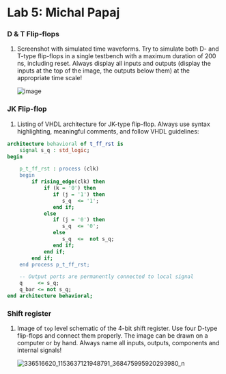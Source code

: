 # Lab 5: Michal Papaj

### D & T Flip-flops

1. Screenshot with simulated time waveforms. Try to simulate both D- and T-type flip-flops in a single testbench with a maximum duration of 200 ns, including reset. Always display all inputs and outputs (display the inputs at the top of the image, the outputs below them) at the appropriate time scale!

   ![image](https://user-images.githubusercontent.com/124675666/224533894-4b8b95e2-2660-4878-8341-e33136913034.png)

### JK Flip-flop

1. Listing of VHDL architecture for JK-type flip-flop. Always use syntax highlighting, meaningful comments, and follow VHDL guidelines:

```vhdl
architecture behavioral of t_ff_rst is
    signal s_q : std_logic;
begin

    p_t_ff_rst : process (clk)
    begin
        if rising_edge(clk) then
            if (k = '0') then
               if (j = '1') then
                  s_q  <= '1';
               end if;
            else
               if (j = '0') then
                  s_q  <= '0';
               else
                  s_q  <=  not s_q;
               end if;
            end if;    
        end if;
    end process p_t_ff_rst;

    -- Output ports are permanently connected to local signal
    q     <= s_q;
    q_bar <= not s_q;
end architecture behavioral;
```

### Shift register

1. Image of `top` level schematic of the 4-bit shift register. Use four D-type flip-flops and connect them properly. The image can be drawn on a computer or by hand. Always name all inputs, outputs, components and internal signals!

   ![336516620_1153637121948791_368475995920293980_n](https://user-images.githubusercontent.com/124675666/224711290-9c4e08cb-ec9d-4594-9b35-2690508a7214.jpg)
